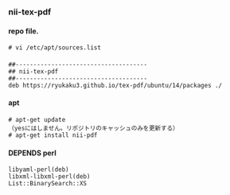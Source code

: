 ### nii-tex-pdf

#### repo file.
    # vi /etc/apt/sources.list

####
    ##-------------------------------------
    ## nii-tex-pdf
    ##-------------------------------------
    deb https://ryukaku3.github.io/tex-pdf/ubuntu/14/packages ./

#### apt
    # apt-get update
    （yesにはしません。リポジトリのキャッシュのみを更新する）
    # apt-get install nii-pdf

#### DEPENDS perl
    libyaml-perl(deb)
    libxml-libxml-perl(deb)
    List::BinarySearch::XS    

